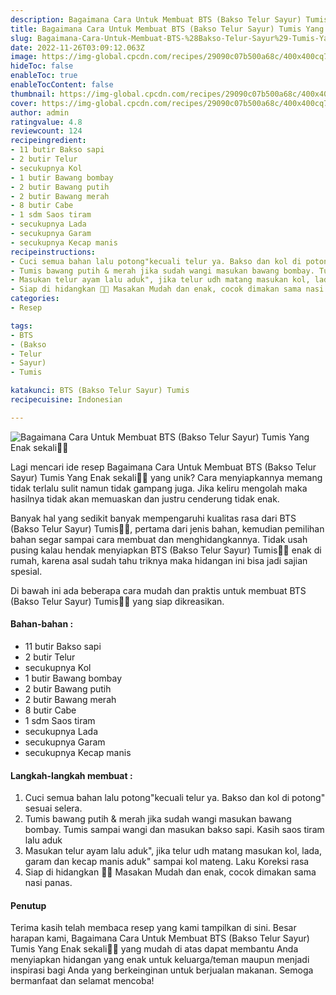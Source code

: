 ```yaml
---
description: Bagaimana Cara Untuk Membuat BTS (Bakso Telur Sayur) Tumis Yang Enak sekali"
title: Bagaimana Cara Untuk Membuat BTS (Bakso Telur Sayur) Tumis Yang Enak sekali
slug: Bagaimana-Cara-Untuk-Membuat-BTS-%28Bakso-Telur-Sayur%29-Tumis-Yang-Enak-sekali
date: 2022-11-26T03:09:12.063Z
image: https://img-global.cpcdn.com/recipes/29090c07b500a68c/400x400cq70/photo.jpg
hideToc: false
enableToc: true
enableTocContent: false
thumbnail: https://img-global.cpcdn.com/recipes/29090c07b500a68c/400x400cq70/photo.jpg
cover: https://img-global.cpcdn.com/recipes/29090c07b500a68c/400x400cq70/photo.jpg
author: admin
ratingvalue: 4.8
reviewcount: 124
recipeingredient:
- 11 butir Bakso sapi
- 2 butir Telur
- secukupnya Kol
- 1 butir Bawang bombay
- 2 butir Bawang putih
- 2 butir Bawang merah
- 8 butir Cabe
- 1 sdm Saos tiram
- secukupnya Lada
- secukupnya Garam
- secukupnya Kecap manis
recipeinstructions:
- Cuci semua bahan lalu potong"kecuali telur ya. Bakso dan kol di potong" sesuai selera.
- Tumis bawang putih & merah jika sudah wangi masukan bawang bombay. Tumis sampai wangi dan masukan bakso sapi. Kasih saos tiram lalu aduk
- Masukan telur ayam lalu aduk", jika telur udh matang masukan kol, lada, garam dan kecap manis aduk" sampai kol mateng. Laku Koreksi rasa
- Siap di hidangkan 🥰😍 Masakan Mudah dan enak, cocok dimakan sama nasi panas.
categories:
- Resep

tags:
- BTS
- (Bakso
- Telur
- Sayur)
- Tumis

katakunci: BTS (Bakso Telur Sayur) Tumis
recipecuisine: Indonesian

---
```


![Bagaimana Cara Untuk Membuat BTS (Bakso Telur Sayur) Tumis Yang Enak sekali👩‍🍳](https://img-global.cpcdn.com/recipes/29090c07b500a68c/400x400cq70/photo.jpg)

Lagi mencari ide resep Bagaimana Cara Untuk Membuat BTS (Bakso Telur Sayur) Tumis Yang Enak sekali👩‍🍳 yang unik? Cara menyiapkannya memang tidak terlalu sulit namun tidak gampang juga. Jika keliru mengolah maka hasilnya tidak akan memuaskan dan justru cenderung tidak enak.

Banyak hal yang sedikit banyak mempengaruhi kualitas rasa dari BTS (Bakso Telur Sayur) Tumis👩‍🍳, pertama dari jenis bahan, kemudian pemilihan bahan segar sampai cara membuat dan menghidangkannya. Tidak usah pusing kalau hendak menyiapkan BTS (Bakso Telur Sayur) Tumis👩‍🍳 enak di rumah, karena asal sudah tahu triknya maka hidangan ini bisa jadi sajian spesial.

Di bawah ini ada beberapa cara mudah dan praktis untuk membuat BTS (Bakso Telur Sayur) Tumis👩‍🍳 yang siap dikreasikan.

<!--inarticleads1-->

#### Bahan-bahan :

- 11 butir Bakso sapi
- 2 butir Telur
- secukupnya Kol
- 1 butir Bawang bombay
- 2 butir Bawang putih
- 2 butir Bawang merah
- 8 butir Cabe
- 1 sdm Saos tiram
- secukupnya Lada
- secukupnya Garam
- secukupnya Kecap manis

<!--inarticleads2-->

#### Langkah-langkah membuat :

1. Cuci semua bahan lalu potong"kecuali telur ya. Bakso dan kol di potong" sesuai selera.
1. Tumis bawang putih & merah jika sudah wangi masukan bawang bombay. Tumis sampai wangi dan masukan bakso sapi. Kasih saos tiram lalu aduk
1. Masukan telur ayam lalu aduk", jika telur udh matang masukan kol, lada, garam dan kecap manis aduk" sampai kol mateng. Laku Koreksi rasa
1. Siap di hidangkan 🥰😍 Masakan Mudah dan enak, cocok dimakan sama nasi panas.

#### Penutup

Terima kasih telah membaca resep yang kami tampilkan di sini. Besar harapan kami, Bagaimana Cara Untuk Membuat BTS (Bakso Telur Sayur) Tumis Yang Enak sekali👩‍🍳 yang mudah di atas dapat membantu Anda menyiapkan hidangan yang enak untuk keluarga/teman maupun menjadi inspirasi bagi Anda yang berkeinginan untuk berjualan makanan. Semoga bermanfaat dan selamat mencoba!